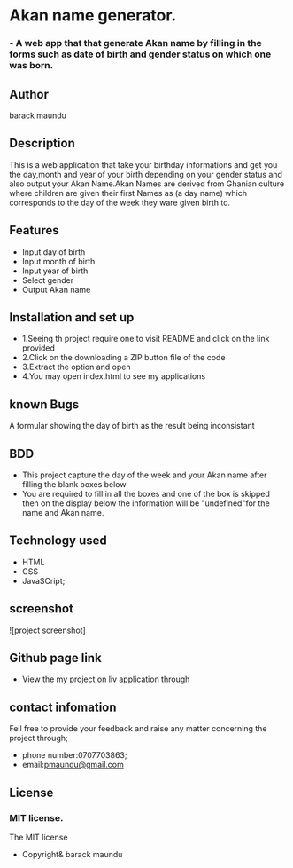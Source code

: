 # Akan name generator.

### - A web app that that generate Akan name by filling in the forms  such as date of birth and gender status on which one was born.

## Author
barack maundu

## Description

This is a web application that take your birthday informations and get you the day,month and year of your birth depending on your gender status and also output your Akan Name.Akan Names are derived from Ghanian culture where children are given their first Names as (a day name) which corresponds to the day of the week they ware given birth to.

## Features
- Input day of birth
- Input month of birth
- Input year of birth
- Select gender
- Output Akan name


## Installation and set up
- 1.Seeing th project require one to visit README and click on the link provided
- 2.Click on the downloading a ZIP button file of the code
- 3.Extract the option and open
- 4.You may open index.html to see my applications

## known Bugs
A formular showing the day of birth as the result being inconsistant

## BDD
- This project capture the day  of the week and your Akan name  after filling the blank boxes below
- You are required to fill in all the boxes and one of the box is skipped then on the display below the information will be "undefined"for the name and Akan  name.



## Technology used
- HTML
- CSS
- JavaSCript;

## screenshot
![project screenshot]

## Github page link
- View the my project on liv application through 

## contact infomation
Fell free to provide your feedback and raise any matter concerning the project through;
- phone number:0707703863;
- email:pmaundu@gmail.com


## License

### MIT license.
The MIT license
* Copyright& barack maundu

